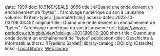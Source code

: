 date:: 1999
doi:: 10.5169/SEALS-8096
title:: @Quand une onde devient un enchaînement de "bytes" : l'archivage numérique du son à Lausanne
volume:: 10
item-type:: [[journalArticle]]
access-date:: 2022-10-03T08:33:45Z
original-title:: Quand une onde devient un enchaînement de "bytes" : l'archivage numérique du son à Lausanne
url:: https://www.e-periodica.ch/digbib/view?pid=gui-001:1999:10::200
short-title:: Quand une onde devient un enchaînement de "bytes"
publication-title:: Geschichte & Informatik
authors:: [[Frédéric Sardet]]
library-catalog:: DOI.org (Datacite)
links:: [Local library](zotero://select/groups/2386895/items/4L9ATJLU), [Web library](https://www.zotero.org/groups/2386895/items/4L9ATJLU)
